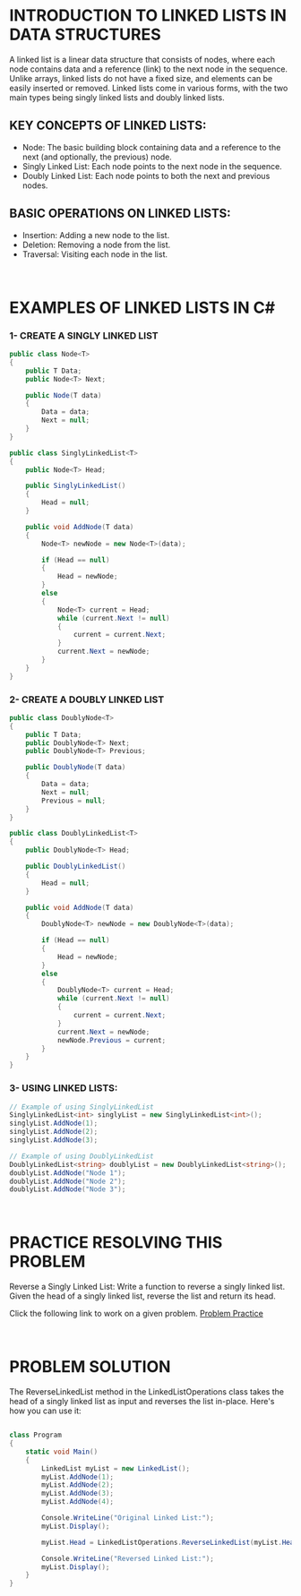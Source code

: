 # INTRODUCTION TO LINKED LISTS IN DATA STRUCTURES

A linked list is a linear data structure that consists of nodes, where each node contains data and a reference (link) to the next node in the sequence. Unlike arrays, linked lists do not have a fixed size, and elements can be easily inserted or removed. Linked lists come in various forms, with the two main types being singly linked lists and doubly linked lists.

## KEY CONCEPTS OF LINKED LISTS:

* Node: The basic building block containing data and a reference to the next (and optionally, the previous) node.
* Singly Linked List: Each node points to the next node in the sequence.
* Doubly Linked List: Each node points to both the next and previous nodes.

## BASIC OPERATIONS ON LINKED LISTS:

* Insertion: Adding a new node to the list.
* Deletion: Removing a node from the list.
* Traversal: Visiting each node in the list.
<p>&nbsp;</p>


# EXAMPLES OF LINKED LISTS IN C#

### 1- CREATE A SINGLY LINKED LIST
``` C#
public class Node<T>
{
    public T Data;
    public Node<T> Next;

    public Node(T data)
    {
        Data = data;
        Next = null;
    }
}

public class SinglyLinkedList<T>
{
    public Node<T> Head;

    public SinglyLinkedList()
    {
        Head = null;
    }

    public void AddNode(T data)
    {
        Node<T> newNode = new Node<T>(data);

        if (Head == null)
        {
            Head = newNode;
        }
        else
        {
            Node<T> current = Head;
            while (current.Next != null)
            {
                current = current.Next;
            }
            current.Next = newNode;
        }
    }
}
```

### 2- CREATE A DOUBLY LINKED LIST
``` C#
public class DoublyNode<T>
{
    public T Data;
    public DoublyNode<T> Next;
    public DoublyNode<T> Previous;

    public DoublyNode(T data)
    {
        Data = data;
        Next = null;
        Previous = null;
    }
}

public class DoublyLinkedList<T>
{
    public DoublyNode<T> Head;

    public DoublyLinkedList()
    {
        Head = null;
    }

    public void AddNode(T data)
    {
        DoublyNode<T> newNode = new DoublyNode<T>(data);

        if (Head == null)
        {
            Head = newNode;
        }
        else
        {
            DoublyNode<T> current = Head;
            while (current.Next != null)
            {
                current = current.Next;
            }
            current.Next = newNode;
            newNode.Previous = current;
        }
    }
}
```

### 3- USING LINKED LISTS:
``` c#
// Example of using SinglyLinkedList
SinglyLinkedList<int> singlyList = new SinglyLinkedList<int>();
singlyList.AddNode(1);
singlyList.AddNode(2);
singlyList.AddNode(3);

// Example of using DoublyLinkedList
DoublyLinkedList<string> doublyList = new DoublyLinkedList<string>();
doublyList.AddNode("Node 1");
doublyList.AddNode("Node 2");
doublyList.AddNode("Node 3");
```
<p>&nbsp;</p>

# PRACTICE RESOLVING THIS PROBLEM

Reverse a Singly Linked List: Write a function to reverse a singly linked list. Given the head of a singly linked list, reverse the list and return its head.

Click the following link to work on a given problem. 
[Problem Practice](linked_list.cs)
<p>&nbsp;</p>

# PROBLEM SOLUTION
The ReverseLinkedList method in the LinkedListOperations class takes the head of a singly linked list as input and reverses the list in-place. Here's how you can use it:

``` C#

class Program
{
    static void Main()
    {
        LinkedList myList = new LinkedList();
        myList.AddNode(1);
        myList.AddNode(2);
        myList.AddNode(3);
        myList.AddNode(4);

        Console.WriteLine("Original Linked List:");
        myList.Display();

        myList.Head = LinkedListOperations.ReverseLinkedList(myList.Head);

        Console.WriteLine("Reversed Linked List:");
        myList.Display();
    }
}
```